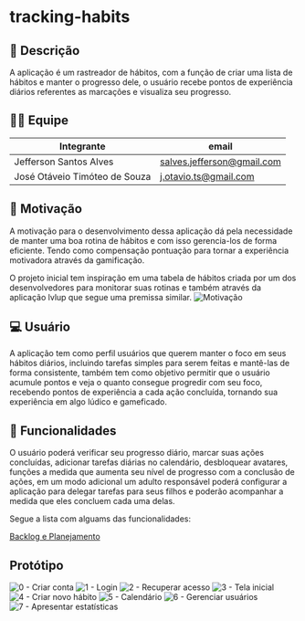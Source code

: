 # tracking-habits

## 📖 Descrição

A aplicação é um rastreador de hábitos, com a função de criar uma lista de hábitos e manter o progresso dele, o usuário recebe pontos de experiência diários referentes as marcações e visualiza seu progresso.

## 👨‍🦱 Equipe

| Integrante | email |
|-------|-------|
|Jefferson Santos Alves | salves.jefferson@gmail.com |
|José Otáveio Timóteo de Souza | j.otavio.ts@gmail.com |

## 🧨 Motivação

A motivação para o desenvolvimento dessa aplicação dá pela necessidade de manter uma boa rotina de hábitos e com isso gerencia-los de forma eficiente. Tendo como compensação pontuação para tornar a experiência motivadora através da gamificação.

O projeto inicial tem inspiração em uma tabela de hábitos criada por um dos desenvolvedores para monitorar suas rotinas e também através da aplicação lvlup que segue uma premissa similar.
![Motivação](https://github.com/user-attachments/assets/64afcc33-86cc-4b43-b0ac-ee3da9cbf32f)

## 💻 Usuário

A aplicação tem como perfil usuários que querem manter o foco em seus hábitos diários, incluindo tarefas simples para serem feitas e mantê-las de forma consistente, também tem como objetivo permitir que o usuário acumule pontos e veja o quanto consegue progredir com seu foco, recebendo pontos de experiência a cada ação concluída, tornando sua experiência em algo lúdico e gameficado.

## 📱 Funcionalidades

O usuário poderá verificar seu progresso diário, marcar suas ações concluídas, adicionar tarefas diárias no calendário, desbloquear avatares, funções a medida que aumenta seu nível de progresso com a conclusão de ações, em um modo adicional um adulto responsável poderá configurar a aplicação para delegar tarefas para seus filhos e poderão acompanhar a medida que eles concluem cada uma delas.

Segue a lista com alguams das funcionalidades:

[Backlog e Planejamento](https://docs.google.com/document/d/1NYXU0S8gqSdGIJaRYHmuH6UxZloxl5hjMKcLHVbipd4/edit?usp=sharing)

## Protótipo

![0 - Criar conta](https://github.com/user-attachments/assets/c6f03684-d5ad-4bff-8452-7d5c5a8ceec7)
![1 - Login](https://github.com/user-attachments/assets/e824793a-c7ac-4ef5-b6fc-a086fb7de6b6)
![2 - Recuperar acesso](https://github.com/user-attachments/assets/3851f853-e7dd-412c-9977-4a5ffbb8dfb0)
![3 - Tela inicial](https://github.com/user-attachments/assets/e5201008-72d5-4f88-8472-322e35147d46)
![4 - Criar novo hábito](https://github.com/user-attachments/assets/20a1cc5b-cd9a-471a-a120-4ba8f787ea6c)
![5 - Calendário](https://github.com/user-attachments/assets/299724dc-1e02-491f-b101-970c2e0e499e)
![6 - Gerenciar usuários](https://github.com/user-attachments/assets/86b03613-ed29-4ef0-be1a-b40f62f3b6a9)
![7 - Apresentar estatísticas](https://github.com/user-attachments/assets/8308cff4-7002-49bd-8560-f5b4d3917ff9)


